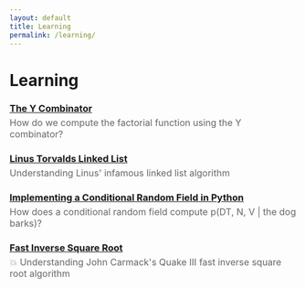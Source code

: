 ```yaml
---
layout: default
title: Learning
permalink: /learning/
---
```


<h1>Learning</h1>

<h3 style="margin-bottom: 0;">
  <a href="/learning/y-combinator/">The Y Combinator</a>
</h3>
<p style="margin-top: 5px; color: #666; font-size: 16px;">
  How do we compute the factorial function using the Y combinator?
</p>

<h3 style="margin-bottom: 0;">
  <a href="https://github.com/ebanner/Learning/tree/main/linus-torvalds-linked-list">Linus Torvalds Linked List</a>
</h3>
<p style="margin-top: 5px; color: #666; font-size: 16px;">
  Understanding Linus' infamous linked list algorithm
</p>

<h3 style="margin-bottom: 0;">
  <a href="https://www.youtube.com/watch?v=XesdKt4J6Zc">Implementing a Conditional Random Field in Python</a>
</h3>
<p style="margin-top: 5px; color: #666; font-size: 16px;">
  How does a conditional random field compute p(DT, N, V | the dog barks)?
</p>

<h3 style="margin-bottom: 0;">
  <a href="https://www.youtube.com/watch?v=nGDfJAiZCwc&list=PLkd5S9lUKlOA3MpiTj9owaJqHBjR8fh2o">Fast Inverse Square Root</a>
</h3>
<p style="margin-top: 5px; color: #666; font-size: 16px;">
  💥 Understanding John Carmack's Quake III fast inverse square root algorithm
</p>
